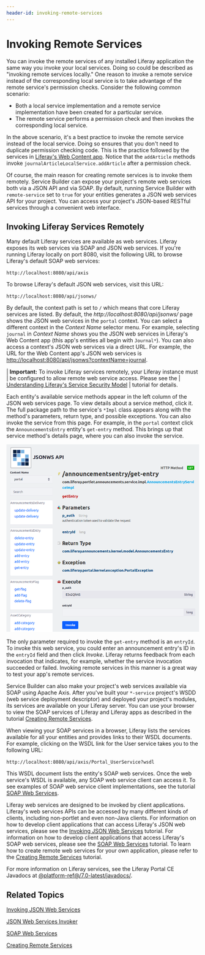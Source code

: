 ```yaml
---
header-id: invoking-remote-services
---
```


# Invoking Remote Services

You can invoke the remote services of any installed Liferay application the same
way you invoke your local services. Doing so could be described as "invoking
remote services locally." One reason to invoke a remote service instead of the
corresponding local service is to take advantage of the remote service's
permission checks. Consider the following common scenario:

- Both a local service implementation and a remote service implementation have
  been created for a particular service.
- The remote service performs a permission check and then invokes the
  corresponding local service.

In the above scenario, it's a best practice to invoke the remote service instead
of the local service. Doing so ensures that you don't need to duplicate
permission checking code. This is the practice followed by the services in 
[Liferay's Web Content app](https://github.com/liferay/liferay-portal/blob/7.1.x/modules/apps/journal/journal-service/src/main/java/com/liferay/journal/service/impl/JournalArticleServiceImpl.java).
Notice that the `addArticle` methods invoke
`journalArticleLocalService.addArticle` after a permission check.

Of course, the main reason for creating remote services is to invoke them 
remotely. Service Builder can expose your project's remote web services both via 
a JSON API and via SOAP. By default, running Service Builder with 
`remote-service` set to `true` for your entities generates a JSON web services
API for your project. You can access your project's JSON-based RESTful services
through a convenient web interface. 

## Invoking Liferay Services Remotely

Many default Liferay services are available as web services. Liferay exposes its
web services via SOAP and JSON web services. If you're running Liferay locally
on port 8080, visit the following URL to browse Liferay's default SOAP web
services:

    http://localhost:8080/api/axis

To browse Liferay's default JSON web services, visit this URL:

    http://localhost:8080/api/jsonws/

By default, the context path is set to `/` which means that core Liferay
services are listed. By default, the *http://localhost:8080/api/jsonws/* page
shows the JSON web services in the `portal` context. You can select a different
context in the *Context Name* selector menu. For example, selecting `journal` in
*Context Name* shows you the JSON web services in Liferay's Web Content app
(this app's entities all begin with `Journal*`). You can also access a context's
JSON web services via a direct URL. For example, the URL for the Web Content
app's JSON web services is
[http://localhost:8080/api/jsonws?contextName=journal](http://localhost:8080/api/jsonws?contextName=journal).

| **Important:** To invoke Liferay services remotely, your Liferay instance must
| be configured to allow remote web service access. Please see the
| [Understanding Liferay's Service Security Model](/docs/7-1/tutorials/-/knowledge_base/t/service-security-layers)
| tutorial for details.

Each entity's available service methods appear in the left column of the
JSON web services page. To view details about a service method, click it. The
full package path to the service's `*Impl` class appears along with the
method's parameters, return type, and possible exceptions. You can also invoke
the service from this page. For example, in the `portal` context click the
`AnnouncementsEntry` entity's `get-entry` method. This brings up that service
method's details page, where you can also invoke the service.

![Figure 1: The JSON web services page for an entity's remote service method also lets you invoke that service.](../../../images/jsonws-details.png)

The only parameter required to invoke the `get-entry` method is an `entryId`. To 
invoke this web service, you could enter an announcement entry's ID in the 
`entryId` field and then click *Invoke*. Liferay returns feedback from each 
invocation that indicates, for example, whether the service invocation succeeded 
or failed. Invoking remote services in this manner is a great way to test your 
app's remote services. 

Service Builder can also make your project's web services available via SOAP
using Apache Axis. After you've built your `*-service` project's WSDD (web 
service deployment descriptor) and deployed your project's modules, its services 
are available on your Liferay server. You can use your browser to view the SOAP
services of Liferay and Liferay apps as described in the tutorial 
[Creating Remote Services](/docs/7-1/tutorials/-/knowledge_base/t/creating-remote-services). 

When viewing your SOAP services in a browser, Liferay lists the services 
available for all your entities and provides links to their WSDL documents. For 
example, clicking on the WSDL link for the User service takes you to the 
following URL: 

    http://localhost:8080/api/axis/Portal_UserService?wsdl

This WSDL document lists the entity's SOAP web services. Once the web service's 
WSDL is available, any SOAP web service client can access it. To see examples of 
SOAP web service client implementations, see the tutorial 
[SOAP Web Services](/docs/7-1/tutorials/-/knowledge_base/t/soap-web-services).

Liferay web services are designed to be invoked by client applications.
Liferay's web services APIs can be accessed by many different kinds of clients,
including non-portlet and even non-Java clients. For information on how to
develop client applications that can access Liferay's JSON web services, please
see the
[Invoking JSON Web Services](/docs/7-1/tutorials/-/knowledge_base/t/invoking-json-web-services)
tutorial. For information on how to develop
client applications that access Liferay's SOAP web services, please see the
[SOAP Web Services](/docs/7-1/tutorials/-/knowledge_base/t/soap-web-services)
tutorial. To learn how to create remote web services for your own application,
please refer to the
[Creating Remote Services](/docs/7-1/tutorials/-/knowledge_base/t/creating-remote-services)
tutorial. 

For more information on Liferay services, see the Liferay Portal CE Javadocs at
[@platform-ref@/7.0-latest/javadocs/](@platform-ref@/7.1-latest/javadocs/).

## Related Topics

[Invoking JSON Web Services](/docs/7-1/tutorials/-/knowledge_base/t/invoking-json-web-services)

[JSON Web Services Invoker](/docs/7-1/tutorials/-/knowledge_base/t/json-web-services-invoker)

[SOAP Web Services](/docs/7-1/tutorials/-/knowledge_base/t/soap-web-services)

[Creating Remote Services](/docs/7-1/tutorials/-/knowledge_base/t/creating-remote-services)
